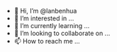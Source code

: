 - 👋 Hi, I’m @lanbenhua
- 👀 I’m interested in ...
- 🌱 I’m currently learning ...
- 💞️ I’m looking to collaborate on ...
- 📫 How to reach me ...

<!---
lanbenhua/lanbenhua is a ✨ special ✨ repository because its `README.md` (this file) appears on your GitHub profile.
You can click the Preview link to take a look at your changes.
--->
